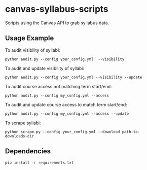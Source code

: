# canvas-syllabus-scripts
Scripts using the Canvas API to grab syllabus data.


## Usage Example

To audit visibility of syllabi:

```
python audit.py --config your_config.yml  --visibility 
```

To audit and update visibility of syllabi:

```
python audit.py --config your_config.yml --visibility --update
```

To audit course access not matching term start/end:

```
python audit.py --config my_config.yml --access
```

To audit and update course access to match term start/end:

```
python audit.py --config my_config.yml --access --update
```

To scrape syllabi:

```
python scrape.py --config your_config.yml --download path-to-downloads-dir
```

## Dependencies
```
pip install -r requirements.txt
```
